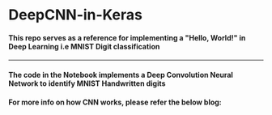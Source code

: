 # DeepCNN-in-Keras

#### This repo serves as a reference for implementing a "Hello, World!" in Deep Learning i.e MNIST Digit classification

----------------------------------------------------------------------------------------------------------------------


#### The code in the Notebook implements a Deep Convolution Neural Network to identify MNIST Handwritten digits

#### For more info on how CNN works, please refer the below blog:
<TBD>
